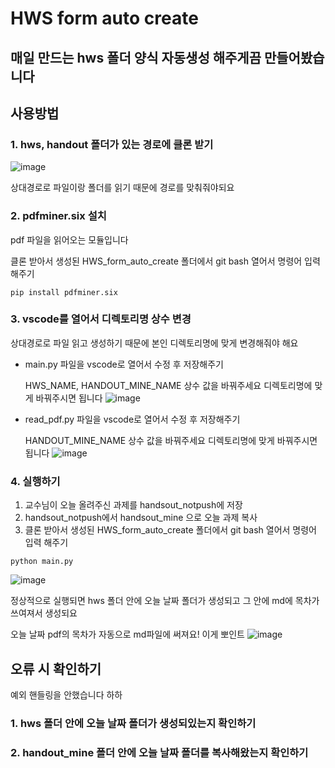 # HWS form auto create



## 매일 만드는 hws 폴더 양식 자동생성 해주게끔 만들어봤습니다



## 사용방법

### 1. hws, handout 폴더가 있는 경로에 클론 받기
![image](https://user-images.githubusercontent.com/77478240/150665019-71236527-9148-4d38-bfbc-34bb61d39aca.png)

상대경로로 파일이랑 폴더를 읽기 때문에 경로를 맞춰줘야되요





### 2. pdfminer.six 설치

pdf 파일을 읽어오는 모듈입니다

클론 받아서 생성된 HWS_form_auto_create 폴더에서 git bash 열어서 명령어 입력 해주기

```
pip install pdfminer.six
```



### 3. vscode를 열어서 디렉토리명 상수 변경

상대경로로 파일 읽고 생성하기 때문에 본인 디렉토리명에 맞게 변경해줘야 해요

- main.py 파일을 vscode로 열어서 수정 후 저장해주기

  HWS_NAME, HANDOUT_MINE_NAME 상수 값을 바꿔주세요
  디렉토리명에 맞게 바꿔주시면 됩니다
  ![image](https://user-images.githubusercontent.com/77478240/150665037-08801fee-7858-4881-876a-80e44a15c388.png)


- read_pdf.py 파일을 vscode로 열어서 수정 후 저장해주기

  HANDOUT_MINE_NAME 상수 값을 바꿔주세요
  디렉토리명에 맞게 바꿔주시면 됩니다
  ![image](https://user-images.githubusercontent.com/77478240/150665073-8d83665e-d475-4168-840e-90b6fa38d35a.png)


### 4. 실행하기
  1. 교수님이 오늘 올려주신 과제를 handsout_notpush에 저장
  2. handsout_notpush에서 handsout_mine 으로 오늘 과제 복사
  3. 클론 받아서 생성된 HWS_form_auto_create 폴더에서 git bash 열어서 명령어 입력 해주기


  
  ```
  python main.py
  ```
  ![image](https://user-images.githubusercontent.com/77478240/150665256-fd5c7487-7977-4c0c-8f57-c6c261792797.png)

  정상적으로 실행되면 hws 폴더 안에 오늘 날짜 폴더가 생성되고 그 안에 md에 목차가 쓰여져서 생성되요
  
  오늘 날짜 pdf의 목차가 자동으로 md파일에 써져요! 이게 뽀인트
  ![image](https://user-images.githubusercontent.com/77478240/150665121-52a6ab64-9e44-4783-9aaa-e7b70e758e03.png)



## 오류 시 확인하기

예외 핸들링을 안했습니다 하하

### 1. hws 폴더 안에 오늘 날짜 폴더가 생성되있는지 확인하기

### 2. handout_mine 폴더 안에 오늘 날짜 폴더를 복사해왔는지 확인하기

